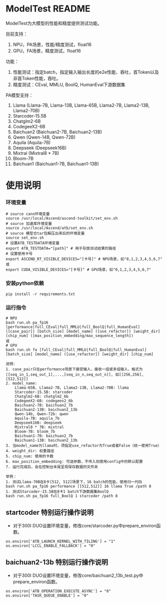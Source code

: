 # ModelTest README

ModelTest为大模型的性能和精度提供测试功能。

目前支持：

1. NPU，PA场景，性能/精度测试，float16
2. GPU，FA场景，精度测试，float16

功能：

1. 性能测试：指定batch，指定输入输出长度的e2e性能、吞吐，首Token以及非首Token性能，吞吐。
2. 精度测试：CEval, MMLU, BoolQ, HumanEval下游数据集

PA模型支持：

1. Llama (Llama-7B, Llama-13B, Llama-65B, Llama2-7B, Llama2-13B, Llama2-70B)
2. Starcoder-15.5B
3. Chatglm2-6B
4. CodegeeX2-6B
5. Baichuan2 (Baichuan2-7B, Baichuan2-13B)
6. Qwen (Qwen-14B, Qwen-72B)
7. Aquila (Aquila-7B)
8. Deepseek (Deepseek16B)
9. Mixtral (Mixtral8 * 7B)
10. Bloom-7B
11. Baichuan1 (Baichuan1-7B, Baichuan1-13B)

# 使用说明

### 环境变量

```shell
# source cann环境变量
source /usr/local/Ascend/ascend-toolkit/set_env.sh
# source 加速库环境变量
source /usr/local/Ascend/atb/set_env.sh
# source 模型仓tar包解压出来后的环境变量
source set_env.sh
# 设置ATB_TESTDATA环境变量
export ATB_TESTDATA="[path]" # 用于存放测试结果的路径
# 设置使用卡号
export ASCEND_RT_VISIBLE_DEVICES="[卡号]" # NPU场景，如"0,1,2,3,4,5,6,7"
或
export CUDA_VISIBLE_DEVICES="[卡号]" # GPU场景，如"0,1,2,3,4,5,6,7"
```

### 安装python依赖

```
pip install -r requirements.txt
```

### 运行指令

```
# NPU
bash run.sh pa_fp16 [performance|full_CEval|full_MMLU|full_BoolQ|full_HumanEval] ([case_pair]) [batch_size] [model_name] ([use_refactor]) [weight_dir] [chip_num] ([max_position_embedding/max_sequence_length])
或
# GPU
bash run.sh fa [full_CEval|full_MMLU|full_BoolQ|full_HumanEval] [batch_size] [model_name] ([use_refactor]) [weight_dir] [chip_num]

说明:
1. case_pair只在performance场景下接受输入，接收一组或多组输入，格式为[[seq_in_1,seq_out_1],...,[seq_in_n,seq_out_n]], 如[[256,256],[512,512]]
2. model_name:
    Llama-65B, Llama2-7B, Llama2-13B, Llama2-70B: llama
    Starcoder-15.5B: starcoder
    Chatglm2-6B: chatglm2_6b
    CodegeeX2-6B: codegeex2_6b
    Baichuan2-7B: baichuan2_7b
    Baichuan2-13B: baichuan2_13b
    Qwen-14b, Qwen-72b: qwen
    Aquila-7B: aquila_7b
    Deepseek16B: deepseek
    Mixtral8 * 7B: mixtral
    Bloom-7B: bloom_7b
    Baichuan1-7B: baichuan2_7b
    Baichuan1-13B: baichuan2_13b
3. 当model_name为llama时，须指定use_refactor为True或者False（统一使用True）
4. weight_dir: 权重路径
5. chip_num: 使用的卡数
6. max_position_embedding: 可选参数，不传入则使用config中的默认配置
7. 运行完成后，会在控制台末尾呈现保存数据的文件夹

举例：
1. 测试Llama-70B在8卡[512, 512]场景下，16 batch的性能，使用归一代码
bash run.sh pa_fp16 performance [[512,512]] 16 llama True /path 8
1. 测试Starcoder-15.5B在8卡1 batch下游数据集BoolQ
bash run.sh pa_fp16 full_BoolQ 1 starcoder /path 8
``` 

## startcoder 特别运行操作说明

- 对于300I DUO设置环境变量，修改core/starcoder.py中prepare_environ函数。

```shell
os.environ['ATB_LAUNCH_KERNEL_WITH_TILING'] = "1"
os.environ['LCCL_ENABLE_FALLBACK'] = "0"
```

## baichuan2-13b 特别运行操作说明

- 对于300I DUO设置环境变量，修改core/baichuan2_13b_test.py中prepare_environ函数。

```shell
os.environ['ATB_OPERATION_EXECUTE_ASYNC'] = "0"
os.environ['TASK_QUEUE_ENABLE'] = "0"
```